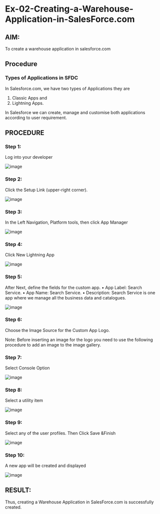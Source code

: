 # Ex-02-Creating-a-Warehouse-Application-in-SalesForce.com

## AIM:
To create a warehouse application in salesforce.com

## Procedure

### Types of Applications in SFDC

In Salesforce.com, we have two types of Applications they are
1.	Classic Apps and
2.	Lightning Apps.

In Salesforce we can create, manage and customise both applications according to user requirement.

## PROCEDURE

### Step 1:
Log into your developer

![image](https://github.com/MaheshS03/Ex-02-Creating-a-Warehouse-Application-in-SalesForce.com/assets/128498431/8619ecd6-42d5-499f-896e-fea117db8b5f)

### Step 2: 
Click the Setup Link (upper-right corner).
 
 ![image](https://github.com/MaheshS03/Ex-02-Creating-a-Warehouse-Application-in-SalesForce.com/assets/128498431/1962024d-0a5c-4edb-82af-eb254c1fe7a6)

### Step 3:
In the Left Navigation, Platform tools, then click App Manager

![image](https://github.com/MaheshS03/Ex-02-Creating-a-Warehouse-Application-in-SalesForce.com/assets/128498431/d0c976af-6c99-4814-82e2-2c7643aee099)

### Step 4: 
Click New Lightning App

![image](https://github.com/MaheshS03/Ex-02-Creating-a-Warehouse-Application-in-SalesForce.com/assets/128498431/212a44bb-275e-4036-86f1-1626f4c6fc3f)

### Step 5: 
After Next, define the fields for the custom app.
•	App Label: Search Service.
•	App Name: Search Service.
•	Description: Search Service is one app where we manage all the business data and catalogues.

![image](https://github.com/MaheshS03/Ex-02-Creating-a-Warehouse-Application-in-SalesForce.com/assets/128498431/a9ef804c-8393-4ed2-a78f-9872a8e7439d)

### Step 6: 
Choose the Image Source for the Custom App Logo.

Note: Before inserting an image for the logo you need to use the following procedure to add an image to the image gallery.
 
### Step 7:
Select Console Option

![image](https://github.com/MaheshS03/Ex-02-Creating-a-Warehouse-Application-in-SalesForce.com/assets/128498431/f63d9dee-06c5-4076-8924-fa9a230b836f)

### Step 8:
Select a utility item

![image](https://github.com/MaheshS03/Ex-02-Creating-a-Warehouse-Application-in-SalesForce.com/assets/128498431/f79a85b8-5f78-4bc2-ba53-9b006a21dee2)

### Step 9:
Select any of the user profiles. Then Click Save &Finish

![image](https://github.com/MaheshS03/Ex-02-Creating-a-Warehouse-Application-in-SalesForce.com/assets/128498431/d873b082-3511-4e32-b771-5501b4a4f432)

 
### Step 10: 
A new app will be created and displayed

![image](https://github.com/MaheshS03/Ex-02-Creating-a-Warehouse-Application-in-SalesForce.com/assets/128498431/83726f37-4850-435b-9725-5101d68364a9)

## RESULT:

Thus, creating a Warehouse Application in SalesForce.com is successfully created.
